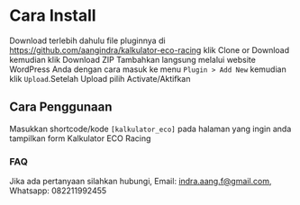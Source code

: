 # Cara Install
Download terlebih dahulu file pluginnya di https://github.com/aangindra/kalkulator-eco-racing klik Clone or Download kemudian klik Download ZIP
Tambahkan langsung melalui website WordPress Anda dengan cara masuk ke menu `Plugin > Add New` kemudian klik `Upload`.Setelah Upload pilih Activate/Aktifkan

## Cara Penggunaan

Masukkan shortcode/kode `[kalkulator_eco]` pada halaman yang ingin anda tampilkan form Kalkulator ECO Racing

### FAQ

Jika ada pertanyaan silahkan hubungi, Email: indra.aang.f@gmail.com, Whatsapp: 082211992455 
